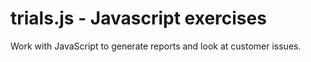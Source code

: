 # trials.js - Javascript exercises

Work with JavaScript to generate reports and look at customer issues. 
